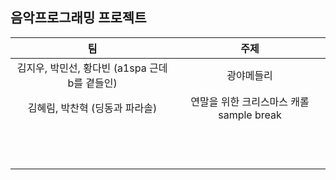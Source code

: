 ## 음악프로그래밍 프로젝트

| 팀 | 주제 |
|:--:|:--:|
| 김지우, 박민선, 황다빈 (a1spa 근데 b를 곁들인) | 광야메들리 |
| 김혜림, 박찬혁 (딩동과 파라솔) | 연말을 위한 크리스마스 캐롤 sample break |
|  |  |
|  |  |
|  |  |
|  |  |
|  |  |
|  |  |
|  |  |
|  |  |
|  |  |
|  |  |
|  |  |
|  |  |